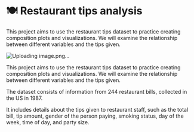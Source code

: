 # 🍽️ Restaurant tips analysis

This project aims to use the restaurant tips dataset to practice creating composition plots and visualizations. We will examine the relationship between different variables and the tips given.

![Uploading image.png…]()

This project aims to use the restaurant tips dataset to practice creating composition plots and visualizations. We will examine the relationship between different variables and the tips given.

The dataset consists of information from 244 restaurant bills, collected in the US in 1987.

It includes details about the tips given to restaurant staff, such as the total bill, tip amount, gender of the person paying, smoking status, day of the week, time of day, and party size.

